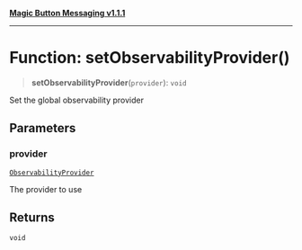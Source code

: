 [**Magic Button Messaging v1.1.1**](../README.md)

***

# Function: setObservabilityProvider()

> **setObservabilityProvider**(`provider`): `void`

Set the global observability provider

## Parameters

### provider

[`ObservabilityProvider`](../interfaces/ObservabilityProvider.md)

The provider to use

## Returns

`void`

